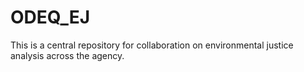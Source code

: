 # ODEQ_EJ

This is a central repository for collaboration on environmental justice analysis across the agency.
